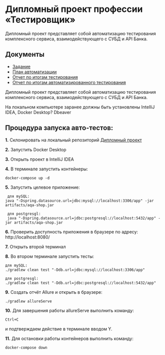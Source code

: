 # Дипломный проект профессии «Тестировщик»

Дипломный проект представляет собой автоматизацию тестирования комплексного сервиса, взаимодействующего с СУБД и API Банка.

## Документы
* [Задание](https://github.com/STALKSA/Diplom/blob/main/docs/Zadanie.md)
* [План автоматизации](https://github.com/STALKSA/Diplom/blob/main/docs/Plan.md)
* [Отчет по итогам тестирования](https://github.com/STALKSA/Diplom/blob/main/docs/Report.md)
* [Отчет по итогам автоматизированного тестирования](https://github.com/STALKSA/Diplom/blob/main/docs/Summary.md)

Дипломный проект представляет собой автоматизацию тестирования комплексного сервиса, взаимодействующего с СУБД и API Банка.

На локальном компьютере заранее должны быть установлены IntelliJ IDEA, Docker Desktop? Dbeaver

## Процедура запуска авто-тестов:

**1.** Склонировать на локальный репозиторий [Дипломный проект](https://github.com/FecklaSveckla/Diplom) 

**2.** Запустить Docker Desktop

**3.** Открыть проект в IntelliJ IDEA

**4.** В терминале запустить контейнеры:

    docker-compose up -d

**5.** Запустить целевое приложение:

     для mySQL: 
    java "-Dspring.datasource.url=jdbc:mysql://localhost:3306/app" -jar artifacts/aqa-shop.jar

     для postgresgl:
     java "-Dspring.datasource.url=jdbc:postgresql://localhost:5432/app" -jar artifacts/aqa-shop.jar

**6.** Проверить доступность приложения в браузере по адресу: http://localhost:8080/

**7.** Открыть второй терминал

**8.** Во втором терминале запустить тесты:

    для mySQL:
    ./gradlew clean test "-Ddb.url=jdbc:mysql://localhost:3306/app"

    для postgresgl: 
    ./gradlew clean test "-Ddb.url=jdbc:postgresql://localhost:5432/app"

**9.** Создать отчёт Allure и открыть в браузере:

    ./gradlew allureServe

**10.** Для завершения работы allureServe выполнить команду:

    Ctrl+C

и подтверждаем действие в терминале вводом Y.
    
**11.** Для остановки работы контейнеров выполнить команду:

    docker-compose down

